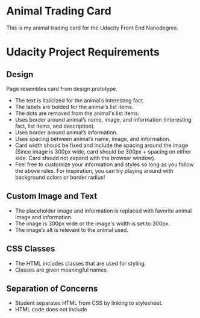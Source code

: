 # Animal Trading Card
This is my animal trading card for the Udacity Front End Nanodegree.

# Udacity Project Requirements
## Design
Page resembles card from design prototype.

- The text is italicized for the animal’s interesting fact.
- The labels are bolded for the animal’s list items.
- The dots are removed from the animal's list items.
- Uses border around animal’s name, image, and information (interesting fact, list items, and description).
- Uses border around animal’s information.
- Uses spacing between animal’s name, image, and information.
- Card width should be fixed and include the spacing around the image (Since image is 300px wide, card should be 300px + spacing on either side. Card should not expand with the browser window).
- Feel free to customize your information and styles so long as you follow the above rules. For inspiration, you can try playing around with background colors or border radius!

## Custom Image and Text
- The placeholder image and information is replaced with favorite animal image and information.
- The image is 300px wide or the image's width is set to 300px.
- The image’s alt is relevant to the animal used.

## CSS Classes
- The HTML includes classes that are used for styling.
- Classes are given meaningful names.

## Separation of Concerns
- Student separates HTML from CSS by linking to stylesheet.
- HTML code does not include <style> elements or style attributes in the body.

## Code Quality
- Code is ready for review, meaning new lines and indentation are used for easy readability.
